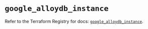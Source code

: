 # `google_alloydb_instance`

Refer to the Terraform Registry for docs: [`google_alloydb_instance`](https://registry.terraform.io/providers/hashicorp/google/5.29.1/docs/resources/alloydb_instance).
